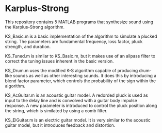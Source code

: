 # Karplus-Strong

This repository contains 5 MATLAB programs that synthesize sound using the Karplus-Strong algorithm.

KS_Basic.m is a basic implementation of the algorithm to simulate a plucked string. The parameters are fundamental frequency, loss factor, pluck strength, and duration.

KS_Tuned.m is similar to KS_Basic.m, but it makes use of an allpass filter to correct the tuning issues inherent in the basic version.

KS_Drum.m uses the modified K-S algorithm capable of producing drum-like sounds as well as other interesting sounds. It does this by introducing a blend factor parameter, which controls the probability of the sign within the algorithm.

KS_AcGuitar.m is an acoustic guitar model. A redorded pluck is used as input to the delay line and is convolved with a guitar body impulse response. A new parameter is introduced to control the pluck position along the string, which is similated by using a comb filter.

KS_ElGuitar.m is an electric guitar model. It is very similar to the acoustic guitar model, but it introduces feedback and distortion.
